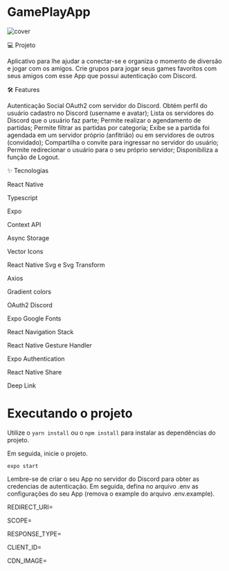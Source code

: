 # GamePlayApp

![cover](https://user-images.githubusercontent.com/50464472/128382404-0633b744-6dae-43cc-af81-985acc7ecb1b.png)


💻 Projeto


Aplicativo para lhe ajudar a conectar-se e organiza o momento de diversão e jogar com os amigos. Crie grupos para jogar seus games favoritos com seus amigos com esse App que possui autenticação com Discord.


🛠️ Features

 Autenticação Social OAuth2 com servidor do Discord.
 Obtém perfil do usuário cadastro no Discord (username e avatar);
 Lista os servidores do Discord que o usuário faz parte;
 Permite realizar o agendamento de partidas;
 Permite filtrar as partidas por categoria;
 Exibe se a partida foi agendada em um servidor próprio (anfitrião) ou em servidores de outros (convidado);
 Compartilha o convite para ingressar no servidor do usuário;
 Permite redirecionar o usuário para o seu próprio servidor;
 Disponibiliza a função de Logout.
 
 
✨ Tecnologias


 React Native
 
 Typescript
 
 Expo
 
 Context API
 
 Async Storage
 
 Vector Icons
 
 React Native Svg e Svg Transform
 
 Axios
 
 Gradient colors
 
 OAuth2 Discord
 
 Expo Google Fonts
 
 React Navigation Stack
 
 React Native Gesture Handler
 
 Expo Authentication
 
 React Native Share
 
 Deep Link
 
 


# Executando o projeto


Utilize o `yarn install` ou o `npm install` para instalar as dependências do projeto. 

Em seguida, inicie o projeto.

`expo start`


Lembre-se de criar o seu App no servidor do Discord para obter as credencias de autenticação. Em seguida, defina no arquivo .env as configurações do seu App (remova o example do arquivo .env.example).

REDIRECT_URI=

SCOPE=

RESPONSE_TYPE=

CLIENT_ID=

CDN_IMAGE=

